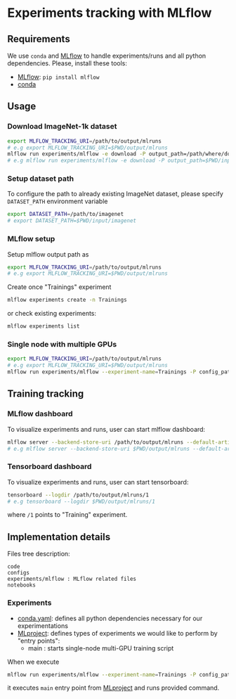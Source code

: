 # Experiments tracking with MLflow
  
## Requirements

We use `conda` and [MLflow](https://github.com/mlflow/mlflow) to 
handle experiments/runs and all python dependencies. 
Please, install these tools:

- [MLflow](https://github.com/mlflow/mlflow): `pip install mlflow`
- [conda](https://conda.io/en/latest/miniconda.html)


## Usage

### Download ImageNet-1k dataset

```bash
export MLFLOW_TRACKING_URI=/path/to/output/mlruns
# e.g export MLFLOW_TRACKING_URI=$PWD/output/mlruns
mlflow run experiments/mlflow -e download -P output_path=/path/where/download/
# e.g mlflow run experiments/mlflow -e download -P output_path=$PWD/input
```

### Setup dataset path

To configure the path to already existing ImageNet dataset, please specify `DATASET_PATH` environment variable
```bash
export DATASET_PATH=/path/to/imagenet
# export DATASET_PATH=$PWD/input/imagenet
```

### MLflow setup
 
Setup mlflow output path as 
```bash
export MLFLOW_TRACKING_URI=/path/to/output/mlruns
# e.g export MLFLOW_TRACKING_URI=$PWD/output/mlruns
```

Create once "Trainings" experiment
```bash
mlflow experiments create -n Trainings
```
or check existing experiments:
```bash
mlflow experiments list
```

### Single node with multiple GPUs

```bash
export MLFLOW_TRACKING_URI=/path/to/output/mlruns
# e.g export MLFLOW_TRACKING_URI=$PWD/output/mlruns
mlflow run experiments/mlflow --experiment-name=Trainings -P config_path=configs/train/baseline_r50.py -P num_gpus=2
```

## Training tracking
 
### MLflow dashboard

To visualize experiments and runs, user can start mlflow dashboard:

```bash
mlflow server --backend-store-uri /path/to/output/mlruns --default-artifact-root /path/to/output/mlruns -p 6026 -h 0.0.0.0
# e.g mlflow server --backend-store-uri $PWD/output/mlruns --default-artifact-root $PWD/output/mlruns -p 6026 -h 0.0.0.0
```

### Tensorboard dashboard

To visualize experiments and runs, user can start tensorboard:

```bash
tensorboard --logdir /path/to/output/mlruns/1
# e.g tensorboard --logdir $PWD/output/mlruns/1
```
where `/1` points to "Training" experiment. 


## Implementation details

Files tree description:
```
code
configs  
experiments/mlflow : MLflow related files
notebooks 
```

### Experiments

- [conda.yaml](experiments/mlflow/conda.yaml): defines all python dependencies necessary for our experimentations
- [MLproject](experiments/mlflow/MLproject): defines types of experiments we would like to perform by "entry points":
  - main : starts single-node multi-GPU training script

When we execute 
```bash
mlflow run experiments/mlflow --experiment-name=Trainings -P config_path=configs/train/baseline_r50.py -P num_gpus=2
```
it executes `main` entry point from [MLproject](experiments/mlflow/MLproject) and runs provided command.
